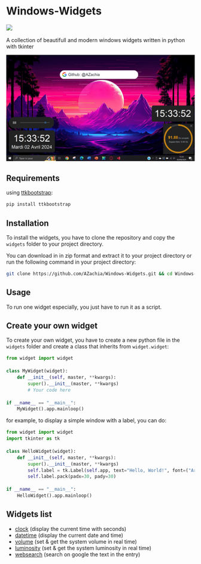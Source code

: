 # Windows-Widgets
 <img src="https://skillicons.dev/icons?i=py,windows" />

A collection of beautifull and modern windows widgets written in python with tkinter

![](assets/screenshot.png)

## Requirements

using [ttkbootstrap](https://github.com/israel-dryer/ttkbootstrap):
    
```bash
pip install ttkbootstrap
```

## Installation
To install the widgets, you have to clone the repository and copy the `widgets` folder to your project directory.

You can download in in zip format and extract it to your project directory or run the following command in your project directory:

```bash
git clone https://github.com/AZachia/Windows-Widgets.git && cd Windows-Widgets
```

## Usage
To run one widget especially, you just have to run it as a script.

## Create your own widget
To create your own widget, you have to create a new python file in the `widgets` folder and create a class that inherits from `widget.widget`:

```python
from widget import widget

class MyWidget(widget):
    def __init__(self, master, **kwargs):
        super().__init__(master, **kwargs)
        # Your code here

if __name__ == "__main__":
    MyWidget().app.mainloop()
```

for example, to display a simple window with a label, you can do:

```python
from widget import widget
import tkinter as tk

class HelloWidget(widget):
    def __init__(self, master, **kwargs):
        super().__init__(master, **kwargs)
        self.label = tk.Label(self.app, text="Hello, World!", font=("Arial", 20))
        self.label.pack(padx=30, pady=30)

if __name__ == "__main__":
    HelloWidget().app.mainloop()
```

## Widgets list
- [clock](clock.py) (display the current time with seconds)
- [datetime](date_time.py) (display the current date and time)
- [volume](volume.py) (set & get the system volume in real time)
- [luminosity](luminosity.py) (set & get the system luminosity in real time)
- [websearch](websearch.py) (search on google the text in the entry)